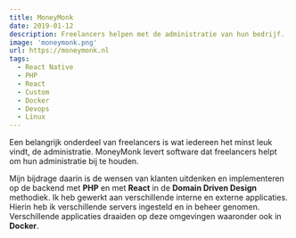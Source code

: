 ```yaml
---
title: MoneyMonk
date: 2019-01-12
description: Freelancers helpen met de administratie van hun bedrijf.
image: 'moneymonk.png'
url: https://moneymonk.nl
tags:
  - React Native
  - PHP
  - React
  - Custom
  - Docker
  - Devops
  - Linux
---
```


Een belangrijk onderdeel van freelancers is wat iedereen het minst leuk vindt, de administratie. MoneyMonk levert software dat freelancers helpt om hun administratie bij te houden. 

Mijn bijdrage daarin is de wensen van klanten uitdenken en implementeren op de backend met **PHP** en met **React** in de **Domain Driven Design** methodiek. Ik heb gewerkt aan verschillende interne en externe applicaties. Hierin heb ik verschillende servers ingesteld en in beheer genomen. Verschillende applicaties draaiden op deze omgevingen waaronder ook in **Docker**. 
